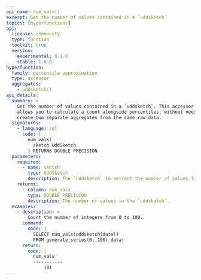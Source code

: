 ```yaml
---
api_name: num_vals()
excerpt: Get the number of values contained in a `uddsketch`
topics: [hyperfunctions]
api:
  license: community
  type: function
  toolkit: true
  version:
    experimental: 0.1.0
    stable: 1.0.0
hyperfunction:
  family: percentile approximation
  type: accessor
  aggregates:
    - uddsketch()
api_details:
  summary: >
    Get the number of values contained in a `uddsketch`. This accessor
    allows you to calculate a count alongside percentiles, without needing to
    create two separate aggregates from the same raw data.
  signatures:
    - language: sql
      code: |
        num_vals(
          sketch UddSketch
        ) RETURNS DOUBLE PRECISION
  parameters:
    required:
      - name: sketch
        type: UddSketch
        description: The `uddsketch` to extract the number of values from.
    returns:
      - column: num_vals
        type: DOUBLE PRECISION
        description: The number of values in the `uddsketch`.
  examples:
    - description: >
        Count the number of integers from 0 to 100.
      command:
        code: |
          SELECT num_vals(uddsketch(data))
          FROM generate_series(0, 100) data;
      return:
        code: |
          num_vals
          -----------
              101
---
```


